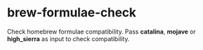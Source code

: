 # brew-formulae-check
Check homebrew formulae compatibility.
Pass **catalina**, **mojave** or **high_sierra** as input to check compatibility.
